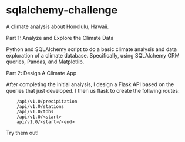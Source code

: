 # sqlalchemy-challenge

A climate analysis about Honolulu, Hawaii.

Part 1: Analyze and Explore the Climate Data

Python and SQLAlchemy script to do a basic climate analysis and data exploration of a climate database. Specifically, using SQLAlchemy ORM queries, Pandas, and Matplotlib.

Part 2: Design A Climate App

After completing the initial analysis, I design a Flask API based on the queries that just developed. I then us flask to create the follwing routes: 

        /api/v1.0/precipitation
        /api/v1.0/stations
        /api/v1.0/tobs
        /api/v1.0/<start>
        api/v1.0/<start>/<end>
       
Try them out!
